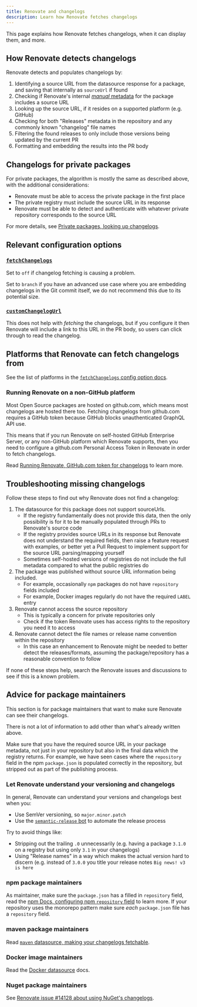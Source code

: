 ```yaml
---
title: Renovate and changelogs
description: Learn how Renovate fetches changelogs
---
```


This page explains how Renovate fetches changelogs, when it can display them, and more.

## How Renovate detects changelogs

Renovate detects and populates changelogs by:

1. Identifying a source URL from the datasource response for a package, and saving that internally as `sourceUrl` if found
1. Checking if Renovate's internal [_manual_ metadata](https://github.com/renovatebot/renovate/blob/main/lib/modules/datasource/metadata-manual.ts) for the package includes a source URL
1. Looking up the source URL, if it resides on a supported platform (e.g. GitHub)
1. Checking for both "Releases" metadata in the repository and any commonly known "changelog" file names
1. Filtering the found releases to only include those versions being updated by the current PR
1. Formatting and embedding the results into the PR body

## Changelogs for private packages

For private packages, the algorithm is mostly the same as described above, with the additional considerations:

- Renovate must be able to access the private package in the first place
- The private registry must include the source URL in its response
- Renovate must be able to detect and authenticate with whatever private repository corresponds to the source URL

For more details, see [Private packages, looking up changelogs](../getting-started/private-packages.md#looking-up-changelogs).

## Relevant configuration options

### [`fetchChangelogs`](../configuration-options.md#fetchchangelogs)

Set to `off` if changelog fetching is causing a problem.

Set to `branch` if you have an advanced use case where you are embedding changelogs in the Git commit itself, we do not recommend this due to its potential size.

### [`customChangelogUrl`](../configuration-options.md#customchangelogurl)

This does not help with _fetching_ the changelogs, but if you configure it then Renovate will include a link to this URL in the PR body, so users can click through to read the changelog.

## Platforms that Renovate can fetch changelogs from

See the list of platforms in the [`fetchChangelogs` config option docs](../configuration-options.md#fetchchangelogs).

### Running Renovate on a non-GitHub platform

Most Open Source packages are hosted on github.com, which means most changelogs are hosted there too.
Fetching changelogs from github.com requires a GitHub token because GitHub blocks unauthenticated GraphQL API use.

This means that if you run Renovate on self-hosted GitHub Enterprise Server, or any non-GitHub platform which Renovate supports, then you need to configure a github.com Personal Access Token in Renovate in order to fetch changelogs.

Read [Running Renovate, GitHub.com token for changelogs](../getting-started/running.md#githubcom-token-for-changelogs) to learn more.

## Troubleshooting missing changelogs

Follow these steps to find out why Renovate does not find a changelog:

1. The datasource for this package does not support sourceUrls.
   - If the registry fundamentally does not provide this data, then the only possibility is for it to be manually populated through PRs to Renovate's source code
   - If the registry provides source URLs in its response but Renovate does not understand the required fields, then raise a feature request with examples, or better yet a Pull Request to implement support for the source URL parsing/mapping yourself
   - Sometimes self-hosted versions of registries do not include the full metadata compared to what the public registries do
1. The package was published without source URL information being included.
   - For example, occasionally `npm` packages do not have `repository` fields included
   - For example, Docker images regularly do not have the required `LABEL` entry
1. Renovate cannot access the source repository
   - This is typically a concern for private repositories only
   - Check if the token Renovate uses has access rights to the repository you need it to access
1. Renovate cannot detect the file names or release name convention within the repository
   - In this case an enhancement to Renovate might be needed to better detect the releases/formats, assuming the package/repository has a reasonable convention to follow

If none of these steps help, search the Renovate issues and discussions to see if this is a known problem.

## Advice for package maintainers

This section is for package maintainers that want to make sure Renovate can see their changelogs.

There is not a lot of information to add other than what's already written above.

Make sure that you have the required source URL in your package metadata, not just in your repository but also in the final data which the registry returns.
For example, we have seen cases where the `repository` field in the npm `package.json` is populated correctly in the repository, but stripped out as part of the publishing process.

### Let Renovate understand your versioning and changelogs

In general, Renovate can understand your versions and changelogs best when you:

- Use SemVer versioning, so `major.minor.patch`
- Use the [`semantic-release` bot](https://github.com/semantic-release/semantic-release) to automate the release process

Try to avoid things like:

- Stripping out the trailing `.0` unnecessarily (e.g. having a package `3.1.0` on a registry but using only `3.1` in your changelogs)
- Using "Release names" in a way which makes the actual version hard to discern (e.g. instead of `3.0.0` you title your release notes `Big news! v3 is here`

### npm package maintainers

As maintainer, make sure the `package.json` has a filled in `repository` field, read the [npm Docs, configuring npm `repository` field](https://docs.npmjs.com/cli/v10/configuring-npm/package-json#repository) to learn more.
If your repository uses the monorepo pattern make sure _each_ `package.json` file has a `repository` field.

### maven package maintainers

Read [`maven` datasource, making your changelogs fetchable](../modules/datasource/maven/index.md#making-your-changelogs-fetchable).

### Docker image maintainers

Read the [Docker datasource](../modules/datasource/docker/index.md) docs.

### Nuget package maintainers

See [Renovate issue #14128 about using NuGet's changelogs](https://github.com/renovatebot/renovate/issues/14128).
